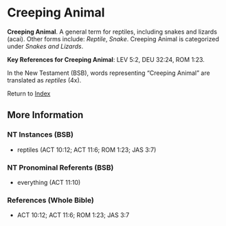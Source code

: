 # Creeping Animal
**Creeping Animal**. 
A general term for reptiles, including snakes and lizards (acai). 
Other forms include: 
*Reptile*, *Snake*. 
Creeping Animal is categorized under _Snakes and Lizards_. 


**Key References for Creeping Animal**: 
LEV 5:2, DEU 32:24, ROM 1:23. 




In the New Testament (BSB), words representing “Creeping Animal” are translated as 
*reptiles* (4x). 


Return to [Index](00-Index.md)

## More Information

### NT Instances (BSB)

* reptiles (ACT 10:12; ACT 11:6; ROM 1:23; JAS 3:7)



### NT Pronominal Referents (BSB)

* everything (ACT 11:10)



### References (Whole Bible)

* ACT 10:12; ACT 11:6; ROM 1:23; JAS 3:7



